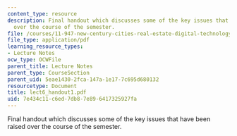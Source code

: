 ```yaml
---
content_type: resource
description: Final handout which discusses some of the key issues that have been raised
  over the course of the semester.
file: /courses/11-947-new-century-cities-real-estate-digital-technology-and-design-fall-2004/7e434c11c6ed7db87e896417325927fa_lect6_handout1.pdf
file_type: application/pdf
learning_resource_types:
- Lecture Notes
ocw_type: OCWFile
parent_title: Lecture Notes
parent_type: CourseSection
parent_uid: 5eae1430-2fca-147a-1e17-7c695d680132
resourcetype: Document
title: lect6_handout1.pdf
uid: 7e434c11-c6ed-7db8-7e89-6417325927fa
---
```

Final handout which discusses some of the key issues that have been raised over the course of the semester.

